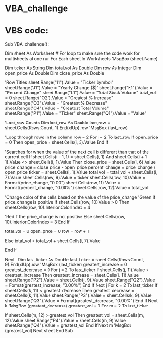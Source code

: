 # VBA_challenge
# VBS code: 
Sub VBA_challenge():

Dim sheet As Worksheet
#'For loop to make sure the code work for multisheets at one run
For Each sheet In Worksheets
'MsgBox (sheet.Name)

Dim ticker As String
Dim total_vol As Double
Dim row As Integer
Dim open_price As Double
Dim close_price As Double

'Row Titles
sheet.Range("I1").Value = "Ticker Symbol"
sheet.Range("J1").Value = "Yearly Change ($)"
sheet.Range("K1").Value = "Percent Change"
sheet.Range("L1").Value = "Total Stock Volume"
total_vol = 0
sheet.Range("O2").Value = "Greatest % Increase"
sheet.Range("O3").Value = "Greatest % Decrease"
sheet.Range("O4").Value = "Greatest Total Volume"
sheet.Range("P1").Value = "Ticker"
sheet.Range("Q1").Value = "Value"


'Last_row Counts
Dim last_row As Double
last_row = sheet.Cells(Rows.Count, 1).End(xlUp).row
'MsgBox (last_row)

'Loop through rows in the column
row = 2
For i = 2 To last_row
If open_price = 0 Then
open_price = sheet.Cells(i, 3).Value
End If

'Searches for when the value of the next cell is different than that of the current cell
If sheet.Cells(i - 1, 1) = sheet.Cells(i, 1) And sheet.Cells(i + 1, 1).Value <> sheet.Cells(i, 1).Value Then
close_price = sheet.Cells(i, 6).Value
price_change = close_price - open_price
percent_change = price_change / open_price
ticker = sheet.Cells(i, 1).Value
total_vol = total_vol + sheet.Cells(i, 7).Value
sheet.Cells(row, 9).Value = ticker
sheet.Cells(row, 10).Value = Format(price_change, "0.00")
sheet.Cells(row, 11).Value = Format(percent_change, "0.00%")
sheet.Cells(row, 12).Value = total_vol

'Change color of the cells based on the value of the price_change
'Green if price_change is positive
If sheet.Cells(row, 10).Value > 0 Then
sheet.Cells(row, 10).Interior.ColorIndex = 4

'Red if the price_change is not positive
Else
sheet.Cells(row, 10).Interior.ColorIndex = 3
End If

total_vol = 0
open_price = 0
row = row + 1

Else
total_vol = total_vol + sheet.Cells(i, 7).Value

End If

Next i
Dim last_ticker As Double
last_ticker = sheet.Cells(Rows.Count, 9).End(xlUp).row
'MsgBox (last_ticker)
greatest_increase = 0
greatest_decrease = 0
For j = 2 To last_ticker
If sheet.Cells(j, 11).Value > greatest_increase Then
greatest_increase = sheet.Cells(j, 11).Value
sheet.Range("P2").Value = sheet.Cells(j, 9).Value
sheet.Range("Q2").Value = Format(greatest_increase, "0.00%")
End If
Next j
For k = 2 To last_ticker
If sheet.Cells(k, 11) < greatest_decrease Then
greatest_decrease = sheet.Cells(k, 11).Value
sheet.Range("P3").Value = sheet.Cells(k, 9).Value
sheet.Range("Q3").Value = Format(greatest_decrease, "0.00%")
End If
Next k
'MsgBox (greatest_decrease)
greatest_vol = 0
For m = 2 To last_ticker

If sheet.Cells(m, 12) > greatest_vol Then
greatest_vol = sheet.Cells(m, 12).Value
sheet.Range("P4").Value = sheet.Cells(m, 9).Value
sheet.Range("Q4").Value = greatest_vol
End If
Next m
'MsgBox (greatest_vol)
Next sheet
End Sub
